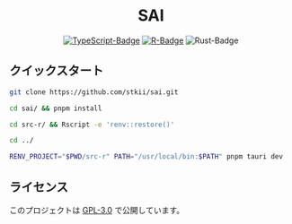 <h1 align="center">SAI</h1>

<p align="center">
  <a href="https://www.typescriptlang.org" target="_blank"><img src="https://img.shields.io/badge/TypeScript-3178C6.svg?logo=typescript&logoColor=white&style=flat" alt="TypeScript-Badge"></a>
  <a href="https://www.r-project.org/" target="_blank"><img src="https://img.shields.io/badge/R-276DC3.svg?logo=r&logoColor=white&style=flat" alt="R-Badge"></a>
  <img src="https://img.shields.io/badge/Rust-de6543.svg?logo=rust&logoColor=white&style=flat" alt="Rust-Badge">
</p>

## クイックスタート

```bash
git clone https://github.com/stkii/sai.git

cd sai/ && pnpm install

cd src-r/ && Rscript -e 'renv::restore()'

cd ../

RENV_PROJECT="$PWD/src-r" PATH="/usr/local/bin:$PATH" pnpm tauri dev
```

## ライセンス

このプロジェクトは [GPL-3.0](https://github.com/stkii/sai/blob/main/LICENSE) で公開しています。
